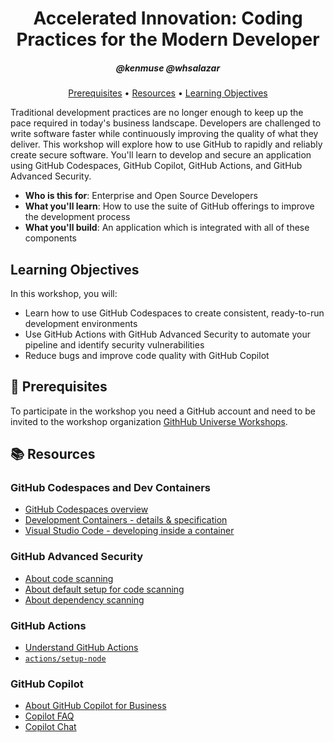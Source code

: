 <h1 align="center">Accelerated Innovation: Coding Practices for the Modern Developer</h1>
<h5 align="center">@kenmuse @whsalazar</h5>

<p align="center">
  <a href="#mega-prerequisites">Prerequisites</a> •  
  <a href="#books-resources">Resources</a> •
  <a href="#learning-objectives">Learning Objectives</a>
</p>

Traditional development practices are no longer enough to keep up the pace required in today's business landscape. Developers are challenged to write software faster while continuously improving the quality of what they deliver. This workshop will explore how to use GitHub to rapidly and reliably create secure software. You'll learn to develop and secure an application using GitHub Codespaces, GitHub Copilot, GitHub Actions, and GitHub Advanced Security.

- **Who is this for**: Enterprise and Open Source Developers
- **What you'll learn**: How to use the suite of GitHub offerings to improve the development process
- **What you'll build**: An application which is integrated with all of these components

## Learning Objectives

In this workshop, you will:

- Learn how to use GitHub Codespaces to create consistent, ready-to-run development environments
- Use GitHub Actions with GitHub Advanced Security to automate your pipeline and identify security vulnerabilities
- Reduce bugs and improve code quality with GitHub Copilot

## :mega: Prerequisites

To participate in the workshop you need a GitHub account and need to be invited to the workshop organization [GithHub Universe Workshops](https://github.com/githubuniverseworkshops).

## :books: Resources

### GitHub Codespaces and Dev Containers

- [GitHub Codespaces overview](https://docs.github.com/en/codespaces/overview)
- [Development Containers - details & specification](https://containers.dev/)
- [Visual Studio Code - developing inside a container](https://code.visualstudio.com/docs/devcontainers/containers)

### GitHub Advanced Security

- [About code scanning](https://docs.github.com/en/code-security/code-scanning/enabling-code-scanning/configuring-default-setup-for-code-scanning)
- [About default setup for code scanning](https://docs.github.com/en/enterprise-cloud@latest/code-security/code-scanning/enabling-code-scanning/configuring-default-setup-for-code-scanning#about-default-setup)
- [About dependency scanning](https://docs.github.com/en/free-pro-team@latest/github/managing-security-vulnerabilities/about-alerts-for-vulnerable-dependencies)

### GitHub Actions

- [Understand GitHub Actions](https://docs.github.com/en/actions/learn-github-actions/understanding-github-actions)
- [`actions/setup-node`](https://github.com/actions/setup-node)

### GitHub Copilot

- [About GitHub Copilot for Business](https://docs.github.com/en/copilot/overview-of-github-copilot/about-github-copilot-for-business)
- [Copilot FAQ](https://github.com/features/copilot#faq)
- [Copilot Chat](https://docs.github.com/en/copilot/github-copilot-chat/about-github-copilot-chat)

